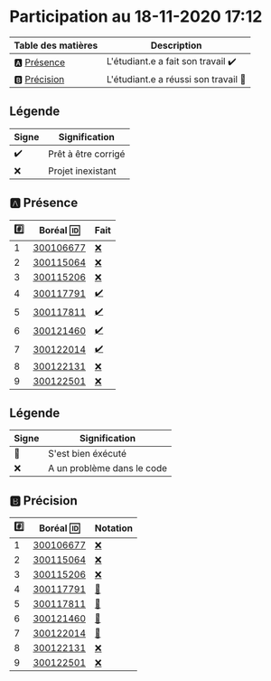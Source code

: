 # Participation au 18-11-2020 17:12

| Table des matières            | Description                                             |
|-------------------------------|---------------------------------------------------------|
| :a: [Présence](#a-présence)   | L'étudiant.e a fait son travail    :heavy_check_mark:   |
| :b: [Précision](#b-précision) | L'étudiant.e a réussi son travail  :tada:               |

## Légende

| Signe              | Signification                 |
|--------------------|-------------------------------|
| :heavy_check_mark: | Prêt à être corrigé           |
| :x:                | Projet inexistant             |

## :a: Présence

|:hash:| Boréal :id:                | Fait               |
|------|----------------------------|--------------------|
| 1 | [300106677](../b300106677.py) | [:x:](Execution.md#etudiant-300106677) |
| 2 | [300115064](../b300115064.py) | [:x:](Execution.md#etudiant-300115064) |
| 3 | [300115206](../b300115206.py) | [:x:](Execution.md#etudiant-300115206) |
| 4 | [300117791](../b300117791.py) | [:heavy_check_mark:](Execution.md#etudiant-300117791) |
| 5 | [300117811](../b300117811.py) | [:heavy_check_mark:](Execution.md#etudiant-300117811) |
| 6 | [300121460](../b300121460.py) | [:heavy_check_mark:](Execution.md#etudiant-300121460) |
| 7 | [300122014](../b300122014.py) | [:heavy_check_mark:](Execution.md#etudiant-300122014) |
| 8 | [300122131](../b300122131.py) | [:x:](Execution.md#etudiant-300122131) |
| 9 | [300122501](../b300122501.py) | [:x:](Execution.md#etudiant-300122501) |

## Légende

| Signe              | Signification                 |
|--------------------|-------------------------------|
| :tada:             | S'est bien éxécuté            |
| :x:                | A un problème dans le code    |

## :b: Précision

|:hash:| Boréal :id:                |  Notation         |
|------|----------------------------|-------------------|
| 1 | [300106677](../b300106677.py) | [:x:](Execution.md#etudiant-300106677) |
| 2 | [300115064](../b300115064.py) | [:x:](Execution.md#etudiant-300115064) |
| 3 | [300115206](../b300115206.py) | [:x:](Execution.md#etudiant-300115206) |
| 4 | [300117791](../b300117791.py) | [:tada:](Execution.md#etudiant-300117791) |
| 5 | [300117811](../b300117811.py) | [:tada:](Execution.md#etudiant-300117811) |
| 6 | [300121460](../b300121460.py) | [:tada:](Execution.md#etudiant-300121460) |
| 7 | [300122014](../b300122014.py) | [:tada:](Execution.md#etudiant-300122014) |
| 8 | [300122131](../b300122131.py) | [:x:](Execution.md#etudiant-300122131) |
| 9 | [300122501](../b300122501.py) | [:x:](Execution.md#etudiant-300122501) |
